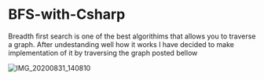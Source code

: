 # BFS-with-Csharp
Breadth first search is one of the best algorithims that allows you to traverse a graph. After undestanding well how it works I have decided to make implementation of it by traversing the graph posted bellow

![IMG_20200831_140810](https://user-images.githubusercontent.com/36619897/91720758-50bbc880-eba0-11ea-8bfd-22adf9145f27.jpg)

